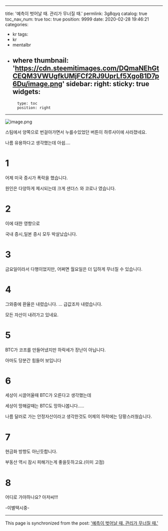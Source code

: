
---
title: '예측이 벗어날 때. 관리가 무너질 때.'
permlink: 3g8qyq
catalog: true
toc_nav_num: true
toc: true
position: 9999
date: 2020-02-28 19:46:21
categories:
- kr
tags:
- kr
- mentalbr
- where
thumbnail: 'https://cdn.steemitimages.com/DQmaNEhGtCEQM3VWUgfkUMjFCf2RJ9UprLf5XgoB1D7p6Du/image.png'
sidebar:
    right:
        sticky: true
widgets:
    -
        type: toc
        position: right
---


![image.png](https://cdn.steemitimages.com/DQmaNEhGtCEQM3VWUgfkUMjFCf2RJ9UprLf5XgoB1D7p6Du/image.png)

스팀에서 양쪽으로 번걸아가면서 누를수있었던 버튼이 하루사이에 사라졌네요.

나름 유용하다고 생각했는데 아쉽....


# 1

어제 미국 증시가 폭락을 했습니다.

원인은 다양하게 제시되는데 크게 샌더스 와 코로나 였습니다.

# 2

이에 대한 영향으로

국내 증시,일본 증시 모두 박살났습니다.

# 3

금요일이라서 다행이었지만, 어쩌면 월요일은 더 딥하게 무너질 수 있습니다.

# 4 

그와중에 환율은 내렸습니다. ...
급값조차 내렸습니다.

모든 자산이 내려가고 있네요.

# 5

BTC가 코프를 만들어냈지만 하락세가 장난이 아닙니다.

아마도 당분간 힘들어 보입니다

# 6

세상이 시끌어울때 BTC가 오른다고 생각했는데

세상이 망해갈때는 BTC도 망하나봅니다.....

나름 달러로 가는 안정자산이라고 생각한것도 어제의 하락에는 당황스러웠습니다.

# 7

현금화 방향도 아닌듯합니다.

부동산 역시 잠시 피해가는게 좋을듯하고요.(이미 고점)


# 8

어디로 가야하나요? 아저씨!!!

-이별택시중-

- - -

This page is synchronized from the post: ['예측이 벗어날 때. 관리가 무너질 때.'](https://steemit.com/@virus707/3g8qyq)
